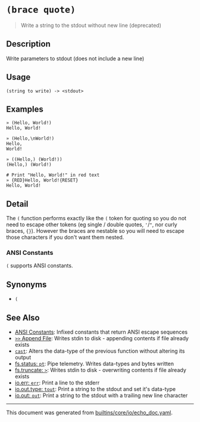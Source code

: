 # `(brace quote)`

> Write a string to the stdout without new line (deprecated)

## Description

Write parameters to stdout (does not include a new line)

## Usage

```
(string to write) -> <stdout>
```

## Examples

```
» (Hello, World!)
Hello, World!

» (Hello,\nWorld!)
Hello,
World!

» ((Hello,) (World!))
(Hello,) (World!)

# Print "Hello, World!" in red text
» {RED}Hello, World!{RESET}
Hello, World!
```

## Detail

The `(` function performs exactly like the `(` token for quoting so you do not
need to escape other tokens (eg single / double quotes, `'`/`"`, nor curly
braces, `{}`). However the braces are nestable so you will need to escape those
characters if you don't want them nested.

### ANSI Constants

`(` supports ANSI constants.

## Synonyms

* `(`


## See Also

* [ANSI Constants](../user-guide/ansi.md):
  Infixed constants that return ANSI escape sequences
* [`>>` Append File](../parser/file-append.md):
  Writes stdin to disk - appending contents if file already exists
* [`cast`](../commands/cast.md):
  Alters the data-type of the previous function without altering its output
* [fs.status: `pt`](../commands/pt.md):
  Pipe telemetry. Writes data-types and bytes written
* [fs.truncate: `>`](../command/file-truncate.md):
  Writes stdin to disk - overwriting contents if file already exists
* [io.err: `err`](../commands/err.md):
  Print a line to the stderr
* [io.out.type: `tout`](../commands/tout.md):
  Print a string to the stdout and set it's data-type
* [io.out: `out`](../commands/out.md):
  Print a string to the stdout with a trailing new line character

<hr/>

This document was generated from [builtins/core/io/echo_doc.yaml](https://github.com/lmorg/murex/blob/master/builtins/core/io/echo_doc.yaml).